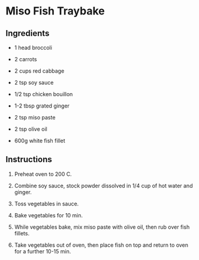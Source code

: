 # Miso Fish Traybake

## Ingredients

* 1 head broccoli

* 2 carrots

* 2 cups red cabbage

* 2 tsp soy sauce

* 1/2 tsp chicken bouillon

* 1-2 tbsp grated ginger

* 2 tsp miso paste

* 2 tsp olive oil

* 600g white fish fillet

## Instructions

1. Preheat oven to 200 C.

2. Combine soy sauce, stock powder dissolved in 1/4 cup of hot water and ginger.

3. Toss vegetables in sauce.

4. Bake vegetables for 10 min.

5. While vegetables bake, mix miso paste with olive oil, then rub over fish fillets.

6. Take vegetables out of oven, then place fish on top and return to oven for a further 10-15 min.
